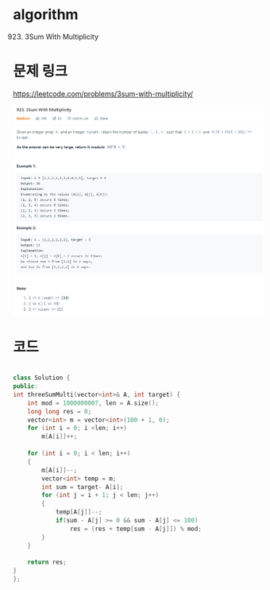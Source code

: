 ﻿# algorithm 
923. 3Sum With Multiplicity
  

# 문제 링크    
https://leetcode.com/problems/3sum-with-multiplicity/  


![title](https://github.com/jungmin3834/algorithm/blob/master/image/3sum-with-multiplicity.png)

# 코드

```cpp

class Solution {
public:
int threeSumMulti(vector<int>& A, int target) {
    int mod = 1000000007, len = A.size();
	long long res = 0;
	vector<int> m = vector<int>(100 + 1, 0);
	for (int i = 0; i <len; i++)
		m[A[i]]++;

	for (int i = 0; i < len; i++)
	{
		m[A[i]]--;
		vector<int> temp = m;
        int sum = target- A[i];
		for (int j = i + 1; j < len; j++)
		{
			temp[A[j]]--;
            if(sum - A[j] >= 0 && sum - A[j] <= 100)
                res = (res + temp[sum - A[j]]) % mod;   
		}
	}
    
	return res;
}
};

```
